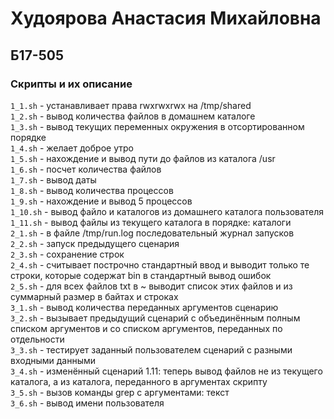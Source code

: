# Худоярова Анастасия Михайловна
## Б17-505
### Скрипты и их описание
```1_1.sh```	- устанавливает права rwxrwxrwx на /tmp/shared<br/>```1_2.sh```	- вывод количества файлов в домашнем каталоге<br/>```1_3.sh```	- вывод текущих переменных окружения в отсортированном порядке<br/>```1_4.sh```	- желает доброе утро<br/>```1_5.sh```	- нахождение и вывод пути до файлов из каталога /usr<br/>```1_6.sh```	- посчет количества файлов<br/>```1_7.sh```	- вывод даты<br/>```1_8.sh```	- вывод количества процессов<br/>```1_9.sh```	- нахождение и вывод 5 процессов<br/>```1_10.sh```	- вывод файло и каталогов из домашнего каталога пользователя<br/>```1_11.sh```	- вывод файлы из текущего каталога в порядке: каталоги<br/>```2_1.sh```	- в файле /tmp/run.log последовательный журнал запусков<br/>```2_2.sh```	- запуск предыдущего сценария<br/>```2_3.sh```	- сохранение строк<br/>```2_4.sh```	- считывает построчно стандартный ввод и выводит только те строки, которые содержат bin в стандартный вывод ошибок<br/>```2_5.sh```	- для всех файлов txt в ~ выводит список этих файлов и из суммарный размер в байтах и строках<br/>```3_1.sh```	- вывод количества переданных аргументов сценарию<br/>```3_2.sh```	- вызывает предыдущий сценарий с объединённым полным списком аргументов и со списком аргументов, переданных по отдельности<br/>```3_3.sh```	- тестирует заданный пользователем сценарий с разными входными данными<br/>```3_4.sh```	- изменённый сценарий 1.11: теперь вывод файлов не из текущего каталога, а из каталога, переданного в аргументах скрипту<br/>```3_5.sh```	- вызов команды grep с аргументами: текст<br/>```3_6.sh```	- вывод имени пользователя
